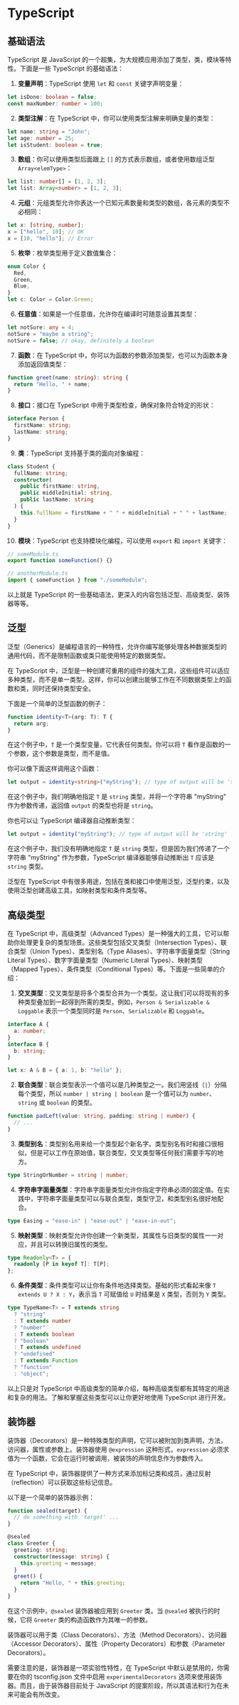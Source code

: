 # TypeScript

## 基础语法

TypeScript 是 JavaScript 的一个超集，为大规模应用添加了类型，类，模块等特性。下面是一些 TypeScript 的基础语法：

1. **变量声明**：TypeScript 使用 `let` 和 `const` 关键字声明变量：

```typescript
let isDone: boolean = false;
const maxNumber: number = 100;
```

2. **类型注解**：在 TypeScript 中，你可以使用类型注解来明确变量的类型：

```typescript
let name: string = "John";
let age: number = 25;
let isStudent: boolean = true;
```

3. **数组**：你可以使用类型后面跟上 `[]` 的方式表示数组，或者使用数组泛型 `Array<elemType>`：

```typescript
let list: number[] = [1, 2, 3];
let list: Array<number> = [1, 2, 3];
```

4. **元组**：元组类型允许你表达一个已知元素数量和类型的数组，各元素的类型不必相同：

```typescript
let x: [string, number];
x = ["hello", 10]; // OK
x = [10, "hello"]; // Error
```

5. **枚举**：枚举类型用于定义数值集合：

```typescript
enum Color {
  Red,
  Green,
  Blue,
}
let c: Color = Color.Green;
```

6. **任意值**：如果是一个任意值，允许你在编译时可随意设置其类型：

```typescript
let notSure: any = 4;
notSure = "maybe a string";
notSure = false; // okay, definitely a boolean
```

7. **函数**：在 TypeScript 中，你可以为函数的参数添加类型，也可以为函数本身添加返回值类型：

```typescript
function greet(name: string): string {
  return "Hello, " + name;
}
```

8. **接口**：接口在 TypeScript 中用于类型检查，确保对象符合特定的形状：

```typescript
interface Person {
  firstName: string;
  lastName: string;
}
```

9. **类**：TypeScript 支持基于类的面向对象编程：

```typescript
class Student {
  fullName: string;
  constructor(
    public firstName: string,
    public middleInitial: string,
    public lastName: string
  ) {
    this.fullName = firstName + " " + middleInitial + " " + lastName;
  }
}
```

10. **模块**：TypeScript 也支持模块化编程，可以使用 `export` 和 `import` 关键字：

```typescript
// someModule.ts
export function someFunction() {}

// anotherModule.ts
import { someFunction } from "./someModule";
```

以上就是 TypeScript 的一些基础语法，更深入的内容包括泛型、高级类型、装饰器等等。

## 泛型

泛型（Generics）是编程语言的一种特性，允许你编写能够处理各种数据类型的通用代码，而不是限制函数或类只能使用特定的数据类型。

在 TypeScript 中，泛型是一种创建可重用的组件的强大工具，这些组件可以适应多种类型，而不是单一类型。这样，你可以创建出能够工作在不同数据类型上的函数和类，同时还保持类型安全。

下面是一个简单的泛型函数的例子：

```typescript
function identity<T>(arg: T): T {
  return arg;
}
```

在这个例子中，`T` 是一个类型变量，它代表任何类型。你可以将 `T` 看作是函数的一个参数，这个参数是类型，而不是值。

你可以像下面这样调用这个函数：

```typescript
let output = identity<string>("myString"); // type of output will be 'string'
```

在这个例子中，我们明确地指定 `T` 是 `string` 类型，并将一个字符串 "myString" 作为参数传递，返回值 `output` 的类型也将是 `string`。

你也可以让 TypeScript 编译器自动推断类型：

```typescript
let output = identity("myString"); // type of output will be 'string'
```

在这个例子中，我们没有明确地指定 `T` 是 `string` 类型，但是因为我们传递了一个字符串 "myString" 作为参数，TypeScript 编译器能够自动推断出 `T` 应该是 `string` 类型。

泛型在 TypeScript 中有很多用途，包括在类和接口中使用泛型，泛型约束，以及使用泛型创建高级工具，如映射类型和条件类型等。

## 高级类型

在 TypeScript 中，高级类型（Advanced Types）是一种强大的工具，它可以帮助你处理更复杂的类型场景。这些类型包括交叉类型（Intersection Types）、联合类型（Union Types）、类型别名（Type Aliases）、字符串字面量类型（String Literal Types）、数字字面量类型（Numeric Literal Types）、映射类型（Mapped Types）、条件类型（Conditional Types）等。下面是一些简单的介绍：

1. **交叉类型**：交叉类型是将多个类型合并为一个类型。这让我们可以将现有的多种类型叠加到一起得到所需的类型，例如，`Person & Serializable & Loggable` 表示一个类型同时是 `Person`、`Serializable` 和 `Loggable`。

```typescript
interface A {
  a: number;
}
interface B {
  b: string;
}

let x: A & B = { a: 1, b: "hello" };
```

2. **联合类型**：联合类型表示一个值可以是几种类型之一。我们用竖线（`|`）分隔每个类型，所以 `number | string | boolean` 是一个值可以为 `number`、`string` 或 `boolean` 的类型。

```typescript
function padLeft(value: string, padding: string | number) {
  // ...
}
```

3. **类型别名**：类型别名用来给一个类型起个新名字。类型别名有时和接口很相似，但是可以工作在原始值，联合类型，交叉类型等任何我们需要手写的地方。

```typescript
type StringOrNumber = string | number;
```

4. **字符串字面量类型**：字符串字面量类型允许你指定字符串必须的固定值。在实践中，字符串字面量类型可以与联合类型，类型守卫，和类型别名很好地配合。

```typescript
type Easing = "ease-in" | "ease-out" | "ease-in-out";
```

5. **映射类型**：映射类型允许你创建一个新类型，其属性与旧类型的属性一一对应，并且可以转换旧属性的类型。

```typescript
type Readonly<T> = {
  readonly [P in keyof T]: T[P];
};
```

6. **条件类型**：条件类型可以让你有条件地选择类型。基础的形式看起来像 `T extends U ? X : Y`，表示当 `T` 可赋值给 `U` 时结果是 `X` 类型，否则为 `Y` 类型。

```typescript
type TypeName<T> = T extends string
  ? "string"
  : T extends number
  ? "number"
  : T extends boolean
  ? "boolean"
  : T extends undefined
  ? "undefined"
  : T extends Function
  ? "function"
  : "object";
```

以上只是对 TypeScript 中高级类型的简单介绍，每种高级类型都有其特定的用途和复杂的用法。了解和掌握这些类型可以让你更好地使用 TypeScript 进行开发。

## 装饰器

装饰器（Decorators）是一种特殊类型的声明，它可以被附加到类声明，方法，访问器，属性或参数上。装饰器使用 `@expression` 这种形式，`expression` 必须求值为一个函数，它会在运行时被调用，被装饰的声明信息作为参数传入。

在 TypeScript 中，装饰器提供了一种方式来添加标记类和成员，通过反射（reflection）可以获取这些标记信息。

以下是一个简单的装饰器示例：

```typescript
function sealed(target) {
  // do something with 'target' ...
}

@sealed
class Greeter {
  greeting: string;
  constructor(message: string) {
    this.greeting = message;
  }
  greet() {
    return "Hello, " + this.greeting;
  }
}
```

在这个示例中，`@sealed` 装饰器被应用到 `Greeter` 类。当 `@sealed` 被执行的时候，它将 `Greeter` 类的构造函数作为其唯一的参数。

装饰器可以用于类（Class Decorators）、方法（Method Decorators）、访问器（Accessor Decorators）、属性（Property Decorators）和参数（Parameter Decorators）。

需要注意的是，装饰器是一项实验性特性，在 TypeScript 中默认是禁用的，你需要在你的 tsconfig.json 文件中启用 `experimentalDecorators` 选项来使用装饰器。而且，由于装饰器目前处于 JavaScript 的提案阶段，所以其语法和行为在未来可能会有所改变。
